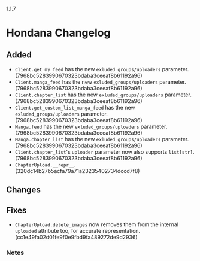 1.1.7

# Hondana Changelog

## Added
- `Client.get_my_feed` has the new `exluded_groups/uploaders` parameter. (7968bc5283990670323bdaba3ceeaf8b61192a96)
- `Client.manga_feed` has the new `exluded_groups/uploaders` parameter. (7968bc5283990670323bdaba3ceeaf8b61192a96)
- `Client.chapter_list` has the new `exluded_groups/uploaders` parameter. (7968bc5283990670323bdaba3ceeaf8b61192a96)
- `Client.get_custom_list_manga_feed` has the new `exluded_groups/uploaders` parameter. (7968bc5283990670323bdaba3ceeaf8b61192a96)
- `Manga.feed` has the new `exluded_groups/uploaders` parameter. (7968bc5283990670323bdaba3ceeaf8b61192a96)
- `Manga.chapter_list` has the new `exluded_groups/uploaders` parameter. (7968bc5283990670323bdaba3ceeaf8b61192a96)
- `Client.chapter_list`'s `uploader` parameter now also supports `list[str]`. (7968bc5283990670323bdaba3ceeaf8b61192a96)
- `ChapterUpload.__repr__`. (320dc14b27b5acfa79a71a23235402734dccd7f8)


## Changes


## Fixes
- `ChapterUpload.delete_images` now removes them from the internal `uploaded` attribute too, for accurate representation. (cc1e49fa02d01fe9f0e9fbd9fa489272de9d2936)


### Notes
